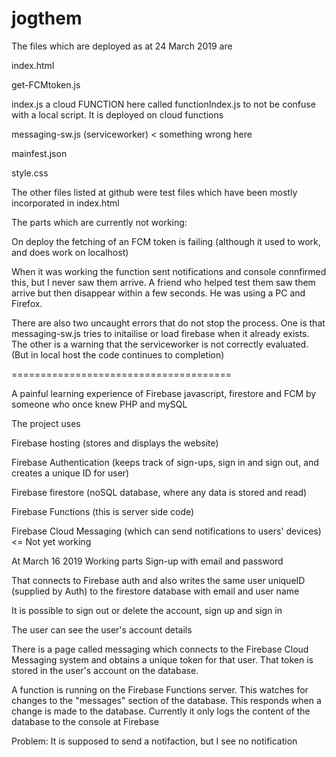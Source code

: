 # jogthem

The files which are deployed as at 24 March 2019 are

index.html

get-FCMtoken.js

index.js a cloud FUNCTION here called functionIndex.js to not be confuse with a local script. It is deployed on cloud functions

messaging-sw.js (serviceworker) < something wrong here 

mainfest.json

style.css

The other files listed at github were test files which have been mostly incorporated in index.html

The parts which are currently not working:

On deploy the fetching of an FCM token is failing (although it used to work, and does work on localhost)

When it was working the function sent notifications and console connfirmed this, but I never saw them arrive. A friend who helped test them saw them arrive but then disappear within a few seconds. He was using a PC and Firefox.

There are also two uncaught errors that do not stop the process. One is that messaging-sw.js tries to initailise or load firebase when it already exists. The other is a warning that the serviceworker is not correctly evaluated. (But in local host the code continues to completion)

======================================

A painful learning experience of Firebase javascript, firestore and FCM by someone who once knew PHP and mySQL

The project uses

Firebase hosting (stores and displays the website)

Firebase Authentication (keeps track of sign-ups, sign in and sign out, and creates a unique ID for user)

Firebase firestore (noSQL database, where any data is stored and read)

Firebase Functions (this is server side code)

Firebase Cloud Messaging (which can send notifications to users' devices) <= Not yet working


At March 16 2019
Working parts
Sign-up with email and password

That connects to Firebase auth and also writes the same user uniqueID (supplied by Auth) to the firestore database with email and user name

It is possible to sign out or delete the account, sign up and sign in

The user can see the user's account details

There is a page called messaging which connects to the Firebase Cloud Messaging system and obtains a unique token for that user. That token is stored in the user's account on the database.

A function is running on the Firebase Functions server. This watches for changes to the "messages" section of the database. This responds when a change is made to the database. Currently it only logs the content of the database to the console at Firebase

Problem: It is supposed to send a notifaction, but I see no notification
